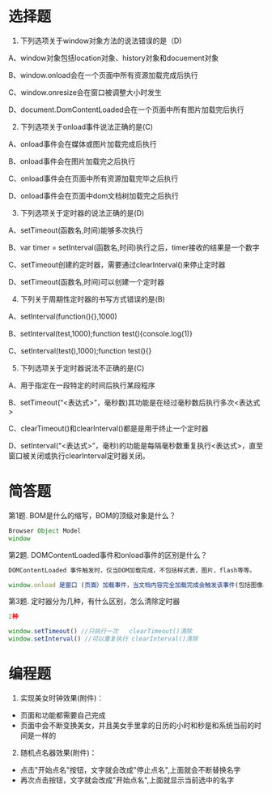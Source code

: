 # 选择题

1. 下列选项关于window对象方法的说法错误的是（D)

  A、window对象包括location对象、history对象和docuement对象

  B、window.onload会在一个页面中所有资源加载完成后执行

  C、window.onresize会在窗口被调整大小时发生

  D、document.DomContentLoaded会在一个页面中所有图片加载完后执行

2. 下列选项关于onload事件说法正确的是(C)

  A、onload事件会在媒体或图片加载完成后执行

  B、onload事件会在图片加载完之后执行

  C、onload事件会在页面中所有资源加载完毕之后执行

  D、onload事件会在页面中dom文档树加载完之后执行

3. 下列选项关于定时器的说法正确的是(D)

  A、setTimeout(函数名,时间)能够多次执行

  B、var timer = setInterval(函数名,时间)执行之后，timer接收的结果是一个数字

  C、setTimeout创建的定时器，需要通过clearInterval()来停止定时器

  D、setTimeout(函数名,时间)可以创建一个定时器

4. 下列关于周期性定时器的书写方式错误的是(B)

  A、setInterval(function(){},1000)

  B、setInterval(test,1000);function test(){console.log(1)}

  C、setInterval(test(),1000);function test(){}

5. 下列选项关于定时器说法不正确的是(C)

  A、用于指定在一段特定的时间后执行某段程序 

  B、setTimeout(“<表达式>”，毫秒数)其功能是在经过毫秒数后执行多次<表达式>

  C、clearTimeout()和clearInterval()都是是用于终止一个定时器 

  D、setInterval(“<表达式>”，毫秒)的功能是每隔毫秒数重复执行<表达式>，直至窗口被关闭或执行clearInterval定时器关闭。

# 简答题

第1题. BOM是什么的缩写，BOM的顶级对象是什么？
```js
Browser Object Model
window
```
第2题. DOMContentLoaded事件和onload事件的区别是什么？
```js
DOMContentLoaded 事件触发时，仅当DOM加载完成，不包括样式表，图片，flash等等。

window.onload 是窗口 (页面）加载事件，当文档内容完全加载完成会触发该事件(包括图像、脚本文件、CSS 文件等), 就调用的处理函数。
```
第3题. 定时器分为几种，有什么区别，怎么清除定时器

```js
2种

window.setTimeout() //只执行一次   clearTimeout()清除
window.setInterval() //可以重复执行 clearInterval()清除
```


# 编程题

1. 实现美女时钟效果(附件)：
 - 页面和功能都需要自己完成
 - 页面中会不断变换美女，并且美女手里拿的日历的小时和秒是和系统当前的时间是一样的

2. 随机点名器效果(附件)：
- 点击"开始点名"按钮，文字就会改成"停止点名",上面就会不断替换名字
- 再次点击按钮，文字就会改成"开始点名",上面就显示当前选中的名字